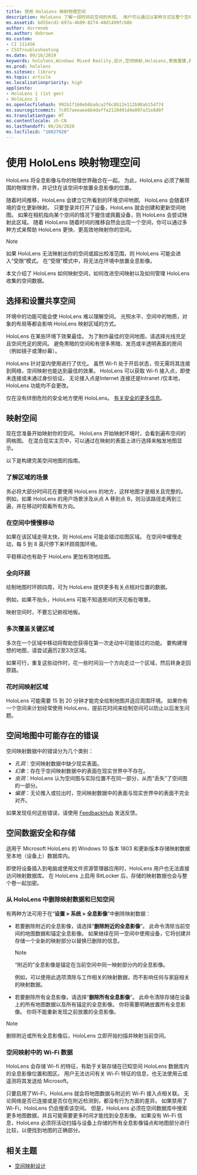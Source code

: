 ```yaml
---
title: 使用 HoloLens 映射物理空间
description: HoloLens 了解一段时间后空间的外观。 用户可以通过以某种方式在整个空间中移动 HoloLens 来简化此过程。
ms.assetid: bd55ecd1-697a-4b09-8274-48d1499fcb0b
author: dorreneb
ms.author: dobrown
ms.custom:
- CI 111456
- CSSTroubleshooting
ms.date: 09/16/2019
keywords: hololens,Windows Mixed Reality,设计,空间映射,HoloLens,表面重建,网格,头部跟踪,映射
ms.prod: hololens
ms.sitesec: library
ms.topic: article
ms.localizationpriority: high
appliesto:
- HoloLens 1 (1st gen)
- HoloLens 2
ms.openlocfilehash: 992b17160eb6ba6ca2f6c8b12e112b98ab154774
ms.sourcegitcommit: 7c057aeeaeebb4daffa2120491d4e897a31e8d0f
ms.translationtype: HT
ms.contentlocale: zh-CN
ms.lasthandoff: 06/26/2020
ms.locfileid: "10827920"
---
```

# 使用 HoloLens 映射物理空间

HoloLens 将全息影像与你的物理世界融合在一起。 为此，HoloLens 必须了解周围的物理世界，并记住在该空间中放置全息影像的位置。

随着时间推移，HoloLens 会建立它所看到的环境*空间地图*。  HoloLens 会随着环境的变化更新映射。 只要登录并打开了设备，HoloLens 就会创建和更新空间地图。 如果在相机指向某个空间的情况下握住或佩戴设备，则 HoloLens 会尝试映射此区域。 随着 HoloLens 随着时间的推移自然会出现一个空间，你可以通过多种方式来帮助 HoloLens 更快、更高效地映射你的空间。  

> [!NOTE]
> 如果 HoloLens 无法映射出你的空间或超出校准范围，则 HoloLens 可能会进入“受限”模式。 在“受限”模式中，将无法在环境中放置全息影像。

本文介绍了 HoloLens 如何映射空间，如何改进空间映射以及如何管理 HoloLens 收集的空间数据。

## 选择和设置共享空间

环境中的功能可能会使 HoloLens 难以理解空间。 光照水平、空间中的物质，对象的布局等都会影响 HoloLens 映射区域的方式。

HoloLens 在某些环境下效果最佳。 为了制作最佳的空间地图，请选择光线充足且空间充足的房间。 避免黑暗的空间和有很多黑暗、发亮或半透明表面的房间（例如镜子或薄纱幕）。

HoloLens 针对室内使用进行了优化。 虽然 Wi-fi 处于开启状态，但无需将其连接到网络，空间映射也能达到最佳的效果。 HoloLens 可以获取 Wi-fi 接入点，即使未连接或未通过身份验证。 无论接入点是Internet 连接还是Intranet /仅本地，HoloLens 功能均不会更改。

仅在没有绊倒危险的安全地方使用 HoloLens。 [有关安全的更多信息](https://support.microsoft.com/help/4023454/safety-information)。

## 映射空间

现在您准备开始映射你的空间。  HoloLens 开始映射环境时，会看到遍布空间的网格图。  在混合现实主页中，可以通过在映射的表面上进行选择来触发地图显示。

以下是构建完美空间地图的指南。

### 了解区域的场景

务必将大部分时间花在要使用 HoloLens 的地方，这样地图才是相关且完整的。 例如，如果 HoloLens 的用户场景涉及从点 A 移到点 B，则沿该路径走两到三遍，并在移动时观看所有方向。  

### 在空间中慢慢移动

如果在该区域走得太快，则 HoloLens 可能会错过绘图区域。 在空间中缓慢走动，每 5 到 8 英尺停下来环顾周围环境。  

平稳移动也有助于 HoloLens 更加有效地绘图。

### 全向环顾

绘制地图时环顾四周，可为 HoloLens 提供更多有关点相对位置的数据。  

例如，如果不抬头，HoloLens 可能不知道房间的天花板在哪里。  

映射空间时，不要忘记俯视地板。

### 多次覆盖关键区域

多次在一个区域中移动将帮助您获得在第一次走动中可能错过的功能。 要构建理想的地图，请尝试遍历2至3次区域。

如果可行，重复这些动作时，花一些时间沿一个方向走过一个区域，然后转身走回原路。

### 花时间映射区域

HoloLens 可能需要 15 到 20 分钟才能完全绘制地图并适应周围环境。 如果你有一个空间来计划经常使用 HoloLens，提前花时间来绘制空间可以防止以后发生问题。  

## 空间地图中可能存在的错误

空间映射数据中的错误分为几个类别：

- *孔洞*：空间映射数据中缺少现实表面。
- *幻象*：存在于空间映射数据中的表面在现实世界中不存在。
- *虫洞*：HoloLens 认为空间图与实际位置不在同一部分，从而“丢失”了空间图的一部分。
- *偏差*：无论推入或拉出时，空间映射数据中的表面与现实世界中的表面不完全对齐。

如果发现任何这些错误，请使用 [FeedbackHub](hololens-feedback.md) 发送反馈。

## 空间数据安全和存储

适用于 Microsoft HoloLens 的 Windows 10 版本 1803 和更新版本存储映射数据至本地（设备上）数据库内。

即使将设备插入到电脑或使用文件资源管理器应用时，HoloLens 用户也无法直接访问映射数据库。 在 HoloLens 上启用 BitLocker 后，存储的映射数据也会与整个卷一起加密。

### 从 HoloLens 中删除映射数据和已知空间

有两种方法可用于在“**设置 > 系统 > 全息影像**”中删除映射数据：

- 若要删除附近的全息影像，请选择“**删除附近的全息影像**”。 此命令清除当前空间的地图数据和锚定全息影像。 如果继续在同一空间中使用设备，它将创建并存储一个全新的映射部分以替换已删除的信息。

   > [!NOTE]
   > “附近的”全息影像是锚定在当前空间中同一映射部分内的全息影像。

   例如，可以使用此选项清除与工作相关的映射数据，而不影响任何与家庭相关的映射数据。

- 若要删除所有全息影像，请选择“**删除所有全息影像**”。 此命令清除存储在设备上的所有地图数据以及所有锚定的全息影像。 你将需要明确放置所有全息影像。 你将不能重新发现之前放置的全息影像。

> [!NOTE]
> 删除附近或所有全息影像后，HoloLens 立即开始扫描并映射当前空间。

### 空间映射中的 Wi-Fi 数据

HoloLens 会存储 Wi-fi 的特征，有助于关联存储在已知空间 HoloLens 数据库内的全息影像位置和图区。 用户无法访问有关 Wi-Fi 特征的信息，也无法使用云或遥测将其发送给 Microsoft。

只要启用了Wi-Fi，HoloLens 就会将地图数据与附近的 Wi-Fi 接入点相关联。 无论网络是否已连接或是否仅在附近检测到，都没有行为方面的差异。 如果禁用了 Wi-Fi，HoloLens 仍会搜索该空间。 但是，HoloLens 必须在空间数据库中搜索更多地图数据，并且可能需要更多时间才能找到全息影像。 如果没有 Wi-Fi 信息，HoloLens 必须将活动扫描与设备上存储的所有全息影像锚点和地图部分进行比较，以便找到地图的正确部分。

## 相关主题

- [空间映射设计](https://docs.microsoft.com/windows/mixed-reality/spatial-mapping-design)
